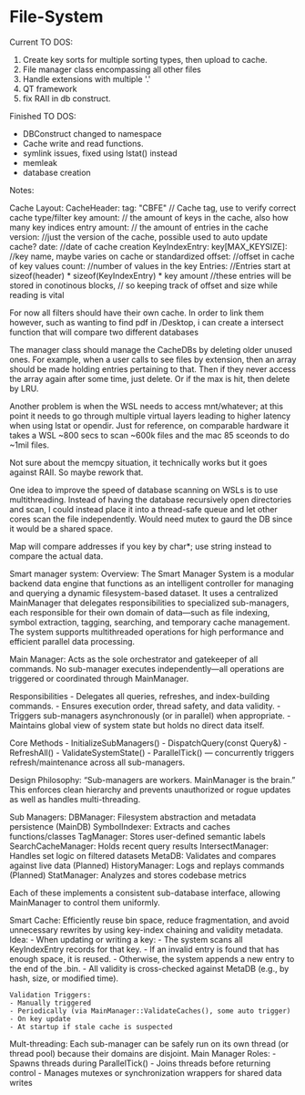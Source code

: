 # File-System
Current TO DOS:
1. Create key sorts for multiple sorting types, then upload to cache.
2. File manager class encompassing all other files 
3. Handle extensions with multiple '.'
4. QT framework
5. fix RAII in db construct.

Finished TO DOS:
- DBConstruct changed to namespace
- Cache write and read functions.
- symlink issues, fixed using lstat() instead
- memleak
- database creation

Notes:

Cache Layout:
CacheHeader:
    tag: "CBFE"         // Cache tag, use to verify correct cache type/filter
    key amount:         // the amount of keys in the cache, also how many key indices
    entry amount:       // the amount of entries in the cache
    version:            //just the version of the cache, possible used to auto update cache?
    date:               //date of cache creation
KeyIndexEntry:
    key[MAX_KEYSIZE]:   //key name, maybe varies on cache or standardized
    offset:             //offset in cache of key values
    count:              //number of values in the key
Entries:
    //Entries start at sizeof(header) * sizeof(KeyIndexEntry) * key amount
    //these entries will be stored in conotinous blocks,
    // so keeping track of offset and size while reading is vital


For now all filters should have their own cache. In order to link them however, such as wanting to find pdf in /Desktop, i can create a intersect function that will compare two different databases

The manager class should manage the CacheDBs by deleting older unused ones. For example, when a user calls to see files by extension, then an array should be made holding entries pertaining to that. Then if they never access the array again after some time, just delete. Or if the max is hit, then delete by LRU.

Another problem is when the WSL needs to access mnt/whatever; at this point it needs to go through multiple virtual layers leading to higher latency when using lstat or opendir. Just for reference, on comparable hardware it takes a WSL ~800 secs to scan ~600k files and the mac 85 sceonds to do ~1mil files.

Not sure about the memcpy situation, it technically works but it goes against RAII. So maybe rework that.


One idea to improve the speed of database scanning on WSLs is to use multithreading. 
Instead of having the database recursively open directories and scan, I could instead place it into a thread-safe queue and let other cores scan the file independently. Would need mutex to gaurd the DB since it would be a shared space.

Map will compare addresses if you key by char*; use string instead to compare the actual data.

Smart manager system:
Overview:
The Smart Manager System is a modular backend data engine that functions as an intelligent controller for managing and querying a dynamic filesystem-based dataset. It uses a centralized MainManager that delegates responsibilities to specialized sub-managers, each responsible for their own domain of data—such as file indexing, symbol extraction, tagging, searching, and temporary cache management. The system supports multithreaded operations for high performance and efficient parallel data processing.

Main Manager:
Acts as the sole orchestrator and gatekeeper of all commands. No sub-manager executes independently—all operations are triggered or coordinated through MainManager.

Responsibilities
	- Delegates all queries, refreshes, and index-building commands.
	- Ensures execution order, thread safety, and data validity.
	- Triggers sub-managers asynchronously (or in parallel) when appropriate.
	- Maintains global view of system state but holds no direct data itself.

Core Methods
	- InitializeSubManagers()
	- DispatchQuery(const Query&)
	- RefreshAll()
	- ValidateSystemState()
	- ParallelTick() — concurrently triggers refresh/maintenance across all sub-managers.

Design Philosophy: “Sub-managers are workers. MainManager is the brain.”
This enforces clean hierarchy and prevents unauthorized or rogue updates as well as handles multi-threading.

Sub Managers:
DBManager:  	            Filesystem abstraction and metadata persistence (MainDB)
SymbolIndexer:	            Extracts and caches functions/classes
TagManager:     	        Stores user-defined semantic labels
SearchCacheManager:	        Holds recent query results
IntersectManager:	        Handles set logic on filtered datasets
MetaDB:         	        Validates and compares against live data
(Planned) HistoryManager:	Logs and replays commands
(Planned) StatManager:	    Analyzes and stores codebase metrics

Each of these implements a consistent sub-database interface, allowing MainManager to control them uniformly.

Smart Cache:
Efficiently reuse bin space, reduce fragmentation, and avoid unnecessary rewrites by using key-index chaining and validity metadata.
    Idea:
	- When updating or writing a key:
	- The system scans all KeyIndexEntry records for that key.
	- If an invalid entry is found that has enough space, it is reused.
	- Otherwise, the system appends a new entry to the end of the .bin.
	- All validity is cross-checked against MetaDB (e.g., by hash, size, or modified time).

    Validation Triggers:
	- Manually triggered
	- Periodically (via MainManager::ValidateCaches(), some auto trigger)
	- On key update
	- At startup if stale cache is suspected

Mult-threading:
Each sub-manager can be safely run on its own thread (or thread pool) because their domains are disjoint.
    Main Manager Roles:
    - Spawns threads during ParallelTick()
	- Joins threads before returning control
	- Manages mutexes or synchronization wrappers for shared data writes